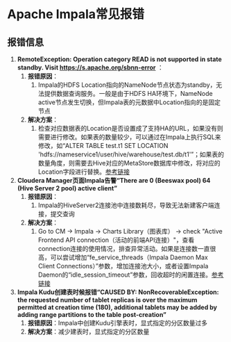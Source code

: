 # Apache Impala常见报错



## 报错信息

1. **RemoteException: Operation category READ is not supported in state standby. Visit https://s.apache.org/sbnn-error** ：
	1. **报错原因**：
		1. Impala的HDFS Location指向的NameNode节点状态为standby，无法提供数据查询服务。一般是由于HDFS HA环境下，NameNode active节点发生切换，但Impala表的元数据中Location指向的是固定节点
	2. **解决方案**：
		1. 检查对应数据表的Location是否设置成了支持HA的URL，如果没有则需要进行修改。如果表的数量较少，可以通过在Impala上执行SQL来修改，如“ALTER TABLE test.t1 SET LOCATION 'hdfs://nameservice1/user/hive/warehouse/test.db/t1'”；如果表的数量角度，则需要去Hive对应的MetaStore数据库中修改，将对应的Location字段进行替换。[参考链接](https://www.cnblogs.com/wuning/p/11698961.html?ivk_sa=1024320u)
2. **Cloudera Manager页面Impala告警“There are 0 (Beeswax pool) 64 (Hive Server 2 pool) active client”**
	1. **报错原因**：
		1. Impala的HiveServer2连接池中连接数耗尽，导致无法新建客户端连接，提交查询
	2. **解决方案**：
		1. Go to CM -> Impala -> Charts Library（图表库） -> check "Active Frontend API connection（活动的前端API连接）"，查看connection连接的使用情况，排查异常活动。如果是连接数一直很高，可以尝试增加“fe_service_threads（Impala Daemon Max Client Connections）”参数，增加连接池大小，或者设置Impala Daemon的“idle_session_timeout”参数，回收超时的闲置连接。[参考链接](https://community.cloudera.com/t5/Support-Questions/Impala-Concurrent-Client-Connections/m-p/298038)
3. **Impala Kudu创建表时候报错“CAUSED BY: NonRecoverableException: the requested number of tablet replicas is over the maximum permitted at creation time (180), additional tablets may be added by adding range partitions to the table post-creation”**
	1. **报错原因**：Impala中创建Kudu引擎表时，显式指定的分区数量过多
	2. **解决方案**：减少建表时，显式指定的分区数量
